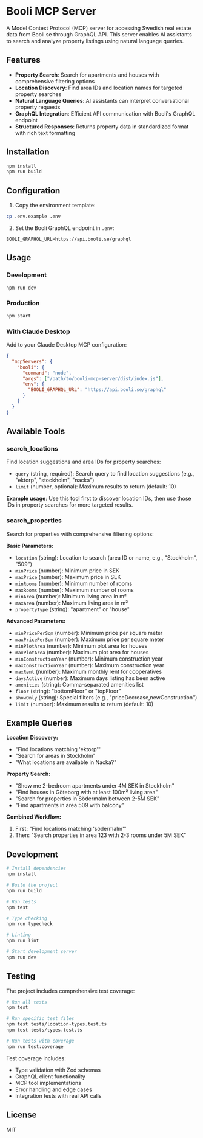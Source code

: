 # Booli MCP Server

A Model Context Protocol (MCP) server for accessing Swedish real estate data from Booli.se through GraphQL API. This server enables AI assistants to search and analyze property listings using natural language queries.

## Features

- **Property Search**: Search for apartments and houses with comprehensive filtering options
- **Location Discovery**: Find area IDs and location names for targeted property searches
- **Natural Language Queries**: AI assistants can interpret conversational property requests
- **GraphQL Integration**: Efficient API communication with Booli's GraphQL endpoint
- **Structured Responses**: Returns property data in standardized format with rich text formatting

## Installation

```bash
npm install
npm run build
```

## Configuration

1. Copy the environment template:
```bash
cp .env.example .env
```

2. Set the Booli GraphQL endpoint in `.env`:
```env
BOOLI_GRAPHQL_URL=https://api.booli.se/graphql
```

## Usage

### Development
```bash
npm run dev
```

### Production
```bash
npm start
```

### With Claude Desktop

Add to your Claude Desktop MCP configuration:

```json
{
  "mcpServers": {
    "booli": {
      "command": "node",
      "args": ["/path/to/booli-mcp-server/dist/index.js"],
      "env": {
        "BOOLI_GRAPHQL_URL": "https://api.booli.se/graphql"
      }
    }
  }
}
```

## Available Tools

### search_locations

Find location suggestions and area IDs for property searches:

- `query` (string, required): Search query to find location suggestions (e.g., "ektorp", "stockholm", "nacka")
- `limit` (number, optional): Maximum results to return (default: 10)

**Example usage**: Use this tool first to discover location IDs, then use those IDs in property searches for more targeted results.

### search_properties

Search for properties with comprehensive filtering options:

**Basic Parameters:**
- `location` (string): Location to search (area ID or name, e.g., "Stockholm", "509")
- `minPrice` (number): Minimum price in SEK
- `maxPrice` (number): Maximum price in SEK  
- `minRooms` (number): Minimum number of rooms
- `maxRooms` (number): Maximum number of rooms
- `minArea` (number): Minimum living area in m²
- `maxArea` (number): Maximum living area in m²
- `propertyType` (string): "apartment" or "house"

**Advanced Parameters:**
- `minPricePerSqm` (number): Minimum price per square meter
- `maxPricePerSqm` (number): Maximum price per square meter
- `minPlotArea` (number): Minimum plot area for houses
- `maxPlotArea` (number): Maximum plot area for houses
- `minConstructionYear` (number): Minimum construction year
- `maxConstructionYear` (number): Maximum construction year
- `maxRent` (number): Maximum monthly rent for cooperatives
- `daysActive` (number): Maximum days listing has been active
- `amenities` (string): Comma-separated amenities list
- `floor` (string): "bottomFloor" or "topFloor"
- `showOnly` (string): Special filters (e.g., "priceDecrease,newConstruction")
- `limit` (number): Maximum results to return (default: 10)

## Example Queries

**Location Discovery:**
- "Find locations matching 'ektorp'"
- "Search for areas in Stockholm"
- "What locations are available in Nacka?"

**Property Search:**
- "Show me 2-bedroom apartments under 4M SEK in Stockholm"
- "Find houses in Göteborg with at least 100m² living area"
- "Search for properties in Södermalm between 2-5M SEK"
- "Find apartments in area 509 with balcony"

**Combined Workflow:**
1. First: "Find locations matching 'södermalm'"
2. Then: "Search properties in area 123 with 2-3 rooms under 5M SEK"

## Development

```bash
# Install dependencies
npm install

# Build the project
npm run build

# Run tests
npm test

# Type checking
npm run typecheck

# Linting
npm run lint

# Start development server
npm run dev
```

## Testing

The project includes comprehensive test coverage:

```bash
# Run all tests
npm test

# Run specific test files
npm test tests/location-types.test.ts
npm test tests/types.test.ts

# Run tests with coverage
npm run test:coverage
```

Test coverage includes:
- Type validation with Zod schemas
- GraphQL client functionality
- MCP tool implementations
- Error handling and edge cases
- Integration tests with real API calls

## License

MIT